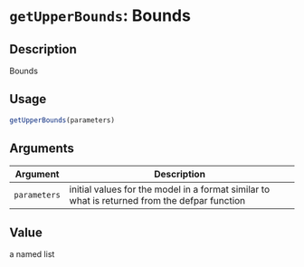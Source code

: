# `getUpperBounds`: Bounds

## Description


 Bounds


## Usage

```r
getUpperBounds(parameters)
```


## Arguments

Argument      |Description
------------- |----------------
```parameters```     |     initial values for the model in a format similar to what is returned from the defpar function

## Value


 a named list


